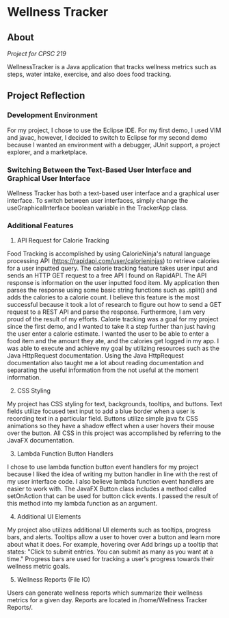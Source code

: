 # Wellness Tracker


## About


*Project for CPSC 219*


WellnessTracker is a Java application that tracks wellness metrics such as steps, water intake, exercise, and also does food tracking. 


## Project Reflection


### Development Environment

For my project, I chose to use the Eclipse IDE. For my first demo, I used VIM and javac, however, I decided to switch to Eclipse for my second demo because I wanted an environment with a debugger, JUnit support, a project explorer, and a marketplace. 


### Switching Between the Text-Based User Interface and Graphical User Interface

Wellness Tracker has both a text-based user interface and a graphical user interface. To switch between user interfaces, simply change the useGraphicalInterface boolean variable in the TrackerApp class.


### Additional Features

1. API Request for Calorie Tracking


Food Tracking is accomplished by using CalorieNinja's natural language processing API (https://rapidapi.com/user/calorieninjas) to retrieve calories for a user inputted query. The calorie tracking feature takes user input and sends an HTTP GET request to a free API I found on RapidAPI. The API response is information on the user inputted food item. My application then parses the response using some basic string functions such as .split() and adds the calories to a calorie count. I believe this feature is the most successful because it took a lot of research to figure out how to send a GET request to a REST API and parse the response. Furthermore, I am very proud of the result of my efforts. Calorie tracking was a goal for my project since the first demo, and I wanted to take it a step further than just having the user enter a calorie estimate. I wanted the user to be able to enter a food item and the amount they ate, and the calories get logged in my app. I was able to execute and achieve my goal by utilizing resources such as the Java HttpRequest documentation. Using the Java HttpRequest documentation also taught me a lot about reading documentation and separating the useful information from the not useful at the moment information.


2. CSS Styling


My project has CSS styling for text, backgrounds, tooltips, and buttons. Text fields utilize focused text input to add a blue border when a user is recording text in a particular field. Buttons utilize simple java fx CSS animations so they have a shadow effect when a user hovers their mouse over the button. All CSS in this project was accomplished by referring to the JavaFX documentation.


3. Lambda Function Button Handlers


I chose to use lambda function button event handlers for my project because I liked the idea of writing my button handler in line with the rest of my user interface code. I also believe lambda function event handlers are easier to work with. The JavaFX Button class includes a method called setOnAction that can be used for button click events. I passed the result of this method into my lambda function as an argument.


4. Additional UI Elements


My project also utilizes additional UI elements such as tooltips, progress bars, and alerts. Tooltips allow a user to hover over a button and learn more about what it does. For example, hovering over Add brings up a tooltip that states: "Click to submit entries. You can submit as many as you want at a time." Progress bars are used for tracking a user's progress towards their wellness metric goals.


5. Wellness Reports (File IO)


Users can generate wellness reports which summarize their wellness metrics for a given day. Reports are located in /home/Wellness Tracker Reports/.
